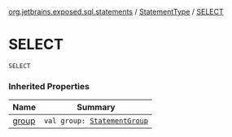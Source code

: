 [org.jetbrains.exposed.sql.statements](../index.md) / [StatementType](index.md) / [SELECT](.)

# SELECT

`SELECT`

### Inherited Properties

| Name | Summary |
|---|---|
| [group](group.md) | `val group: `[`StatementGroup`](../-statement-group/index.md) |

